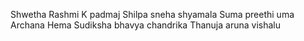Shwetha
Rashmi K
padmaj
Shilpa
sneha
shyamala
Suma
preethi
uma
Archana
Hema
Sudiksha
bhavya
chandrika
Thanuja
aruna
vishalu
